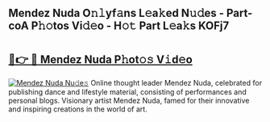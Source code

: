 ## Mendez Nuda O𝚗𝚕yf𝚊ns L𝚎a𝚔ed N𝚞𝚍es - Part-coA P𝚑𝚘tos Vi𝚍𝚎o - H𝚘𝚝 Part L𝚎a𝚔s KOFj7

# <h2><a href="http://kfc8kyn.oniu.top/?m=Mendez+Nuda">🔗👉 🔴 Mendez Nuda P𝚑ot𝚘𝚜 V𝚒d𝚎o</a></h2>

[![Mendez Nuda Nu𝚍e𝚜](https://i.imgur.com/0qMVB7G.gif)](http://kfc8kyn.oniu.top/?m=Mendez+Nuda)
Online thought leader Mendez Nuda, celebrated for publishing dance and lifestyle material, consisting of performances and personal blogs. Visionary artist Mendez Nuda, famed for their innovative and inspiring creations in the world of art.  
